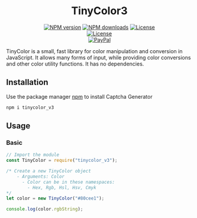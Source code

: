<h1 align="center">TinyColor3</h1>
<p align="center">
	<a href="https://www.npmjs.com/package/tinycolor_v3" title="NPM version"><img alt="NPM version" src="https://img.shields.io/npm/v/tinycolor_v3?logo=npm"/></a>
	<a href="https://www.npmjs.com/package/tinycolor_v3" title="NPM downloads"><img alt="NPM downloads" src="https://img.shields.io/npm/dt/tinycolor_v3?logo=npm"/></a>
	<a href="https://github.com/jayrizuri/TinyColor3/" title="License"><img alt="License" src="https://img.shields.io/appveyor/build/jayrizuri/TinyColor3.svg"/></a>
	<br>
	<a href="https://github.com/jayrizuri/TinyColor3/blob/master/license" title="License"><img alt="License" src="https://img.shields.io/github/license/jayrizuri/TinyColor3?logo=github&logoColor=black"/></a>
	<br>
	<a href="http://donate.samidb.xyz/" title="PayPal"><img alt="PayPal" src="https://img.shields.io/badge/donate-paypal-13e?logo=paypal"/></a>
</p>

TinyColor is a small, fast library for color manipulation and conversion in JavaScript. It allows many forms of input, while providing color conversions and other color utility functions. It has no dependencies.

## Installation

Use the package manager [npm](https://www.npmjs.com/) to install Captcha Generator

```bash
npm i tinycolor_v3
```

## Usage

### Basic

```js
// Import the module
const TinyColor = require("tinycolor_v3");

/* Create a new TinyColor object
    - Arguments: Color
      - Color can be in these namespaces:
        - Hex, Rgb, Hsl, Hsv, Cmyk
*/
let color = new TinyColor("#80cee1");

console.log(color.rgbString);
```

